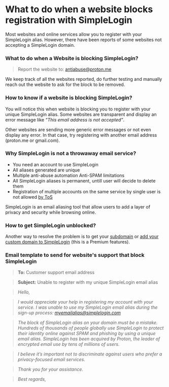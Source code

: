 # What to do when a website blocks registration with SimpleLogin

Most websites and online services allow you to register with your SimpleLogin alias. However, there have been reports of some websites not accepting a SimpleLogin domain.

### **What to do when a Website is blocking SimpleLogin?**

> Report the website to: [antiabuse@proton.me](mailto:antiabuse@proton.me?subject=This%20website%20blocks%20registration%20with%20SimpleLogin:%20https://thisdomain.com&body=Hi%20there,%20I%20want%20to%20report%20a%20website%20that%20is%20blocking%20me%20to%20register%20using%20my%20SimpleLogin%20email%20alias.)

We keep track of all the websites reported, do further testing and manually reach out the website to ask for the block to be removed.

### **How to know if a website is blocking SimpleLogin?**

You will notice this when website is blocking you to register with your unique SimpleLogin alias. Some websites are transparent and display an error message like *“This email address is not accepted”*.

Other websites are sending more generic error messages or not even display any error. In that case, try registering with another email address (proton.me or gmail.com).

### **Why SimpleLogin is not a throwaway email service?**

- You need an account to use SimpleLogin
- All aliases generated are unique
- Multiple anti-abuse automation
Anti-SPAM limitations
- All SimpleLogin aliases is permanent, untill user will decide to delete them
- Registration of multiple accounts on the same service by single user is not allowed [by ToS](https://simplelogin.io/terms/)

SimpleLogin is an email aliasing tool that allow users to add a layer of privacy and security while browsing online.

### **How to get SimpleLogin unblocked?**

Another way to resolve the problem is to get your [subdomain](https://simplelogin.io/docs/subdomain/new/) or [add your custom domain to SimpleLogin](https://simplelogin.io/docs/custom-domain/add-domain/) (this is a Premium features).  

### **Email template to send for website's support that block SimpleLogin**

> **To:** Customer support email address

> **Subject:** Unable to register with my unique SimpleLogin email alias

> *Hello,*

> *I would appreciate your help in registering my account with your service. I was unable to use my SimpleLogin email alias during the sign-up process: myemailalias@simplelogin.com*

>  *The block of SimpleLogin alias on your domain must be a mistake.  Hundreds of thousands of people globally use SimpleLogin to protect their identity online against SPAM and phishing by using a unique email alias. SimpleLogin has been acquired by Proton, the leader of encrypted email use by tens of millions of users.*

> *I believe it’s important not to discriminate against users who prefer a privacy-focused email services.*

> *Thank you for your assistance.*

> *Best regards,*
